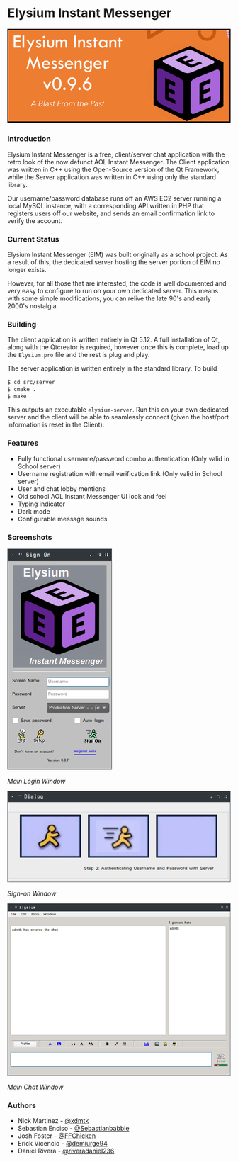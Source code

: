 # Elysium Instant Messenger

![](misc/img/mainbanner.png)

### Introduction

Elysium Instant Messenger is a free, client/server chat application with the retro look of the now  defunct AOL 
Instant Messenger.  The Client application was written in C++ using the  Open-Source version of the Qt Framework, 
while the Server  application was written in C++ using only the standard library. 

Our username/password database runs off an AWS EC2  server running a local MySQL instance, with a corresponding API 
written in PHP that registers users off our website, and sends an email confirmation link to verify the account.

### Current Status

Elysium Instant Messenger (EIM) was built originally as a school project. As a result of this, the dedicated server hosting
the server portion of EIM no longer exists. 

However, for all those that are interested, the code is well documented and very easy to configure to run on your own
dedicated server. This means with some simple modifications, you can relive the late 90's and early 2000's nostalgia.

### Building

The client application is written entirely in Qt 5.12. A full installation of Qt, along with the Qtcreator is required, 
however once this is complete, load up the `Elysium.pro` file and the rest is plug and play. 

The server application is written entirely in the standard library. To build
```
$ cd src/server
$ cmake .
$ make
```

This outputs an executable `elysium-server`. Run this on your own dedicated server and the client will be able to
seamlessly connect (given the host/port information is reset in the Client). 

### Features

* Fully functional username/password combo authentication (Only valid in School server)
* Username registration with email verification link (Only valid in School server)
* User and chat lobby mentions
* Old school AOL Instant Messenger UI look and feel
* Typing indicator
* Dark mode
* Configurable message sounds

### Screenshots

![](misc/img/login.png)

_Main Login Window_

![](misc/img/signon.png)

_Sign-on Window_

![](misc/img/mainwindow.png)

_Main Chat Window_


### Authors

* Nick Martinez - [@xdmtk](https://github.com/xdmtk)
* Sebastian Enciso - [@Sebastianbabble](https://github.com/sebastianbabble)
* Josh Foster - [@FFChicken](https://github.com/FFChicken)
* Erick Vicencio - [@demiurge94](https://github.com/demiurge94)
* Daniel Rivera - [@riveradaniel236](https://github.com/riveradaniel236)


 

